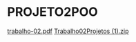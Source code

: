 # PROJETO2POO
[trabalho-02.pdf](https://github.com/thcastilho/PROJETO2POO/files/9750015/trabalho-02.pdf)
[Trabalho02Projetos (1).zip](https://github.com/thcastilho/PROJETO2POO/files/9750016/Trabalho02Projetos.1.zip)
